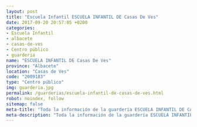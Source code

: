 ```yaml
---
layout: post
title: "Escuela Infantil ESCUELA INFANTIL DE Casas De Ves"
date: 2017-09-20 20:57:05 +0200
categories:
- Escuela Infantil
- albacete
- casas-de-ves
- Centro público
- guarderia
name: "ESCUELA INFANTIL DE Casas De Ves"
province: "Albacete"
location: "Casas de Ves"
code: "2009183"
type: "Centro público"
img: guarderia.jpg
permalink: /guarderias/escuela-infantil-de-casas-de-ves.html
robot: noindex, follow
sitemap: false
meta-title: "Toda la información de la guardería ESCUELA INFANTIL DE CASAS DE VES"
meta-description: "Toda la información de la guardería ESCUELA INFANTIL DE CASAS DE VES"
---
```

